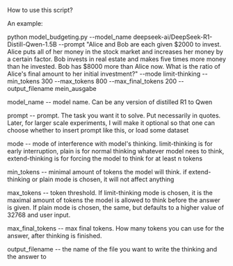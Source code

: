 How to use this script?

An example:

python model_budgeting.py --model_name deepseek-ai/DeepSeek-R1-Distill-Qwen-1.5B --prompt "Alice and Bob are each given \$2000 to invest. Alice puts all of her money in the stock market and increases her money by a certain factor. Bob invests in real estate and makes five times more money than he invested. Bob has \$8000 more than Alice now. What is the ratio of Alice&apos;s final amount to her initial investment?" --mode limit-thinking --min_tokens 300 --max_tokens 800 --max_final_tokens 200 --output_filename mein_ausgabe

model_name -- model name. Can be any version of distilled R1 to Qwen

prompt -- prompt. The task you want it to solve. Put necessarily in quotes. Later, for larger scale experiments, I will make it optional so that one can choose whether to insert prompt like this, or load some dataset

mode -- mode of interference with model's thinking. limit-thinking is for early interruption, plain is for normal thinking whatever model nees to think, extend-thinking is for forcing the model to think for at least n tokens

min_tokens -- minimal amount of tokens the model will think. if extend-thinking or plain mode is chosen, it will not affect anything

max_tokens -- token threshold. If limit-thinking mode is chosen, it is the maximal amount of tokens the model is allowed to think before the answer is given. If plain mode is chosen, the same, but defaults to a higher value of 32768 and user input.

max_final_tokens -- max final tokens. How many tokens you can use for the answer, after thinking is finished.
 
output_filename -- the name of the file you want to write the thinking and the answer to
